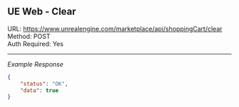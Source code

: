 ## UE Web - Clear

URL: https://www.unrealengine.com/marketplace/api/shoppingCart/clear \
Method: POST \
Auth Required: Yes

---

_Example Response_

```json
{
    "status": "OK",
    "data": true
}
```